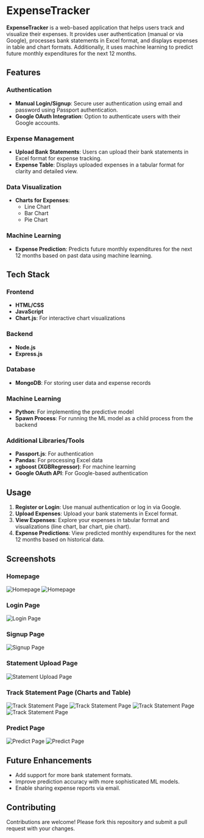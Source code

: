 # ExpenseTracker

**ExpenseTracker** is a web-based application that helps users track and visualize their expenses. It provides user authentication (manual or via Google), processes bank statements in Excel format, and displays expenses in table and chart formats. Additionally, it uses machine learning to predict future monthly expenditures for the next 12 months.

## Features

### Authentication
- **Manual Login/Signup**: Secure user authentication using email and password using Passport authentication.
- **Google OAuth Integration**: Option to authenticate users with their Google accounts.

### Expense Management
- **Upload Bank Statements**: Users can upload their bank statements in Excel format for expense tracking.
- **Expense Table**: Displays uploaded expenses in a tabular format for clarity and detailed view.

### Data Visualization
- **Charts for Expenses**:
  - Line Chart
  - Bar Chart
  - Pie Chart

### Machine Learning
- **Expense Prediction**: Predicts future monthly expenditures for the next 12 months based on past data using machine learning.

## Tech Stack

### Frontend
- **HTML/CSS**
- **JavaScript**
- **Chart.js**: For interactive chart visualizations

### Backend
- **Node.js**
- **Express.js**

### Database
- **MongoDB**: For storing user data and expense records

### Machine Learning
- **Python**: For implementing the predictive model
- **Spawn Process**: For running the ML model as a child process from the backend

### Additional Libraries/Tools
- **Passport.js**: For authentication
- **Pandas**: For processing Excel data
- **xgboost (XGBRegressor)**: For machine learning
- **Google OAuth API**: For Google-based authentication

## Usage

1. **Register or Login**: Use manual authentication or log in via Google.
2. **Upload Expenses**: Upload your bank statements in Excel format.
3. **View Expenses**: Explore your expenses in tabular format and visualizations (line chart, bar chart, pie chart).
4. **Expense Predictions**: View predicted monthly expenditures for the next 12 months based on historical data.

## Screenshots

### Homepage
![Homepage](images/homepage1.png)
![Homepage](images/homepage2.png)

### Login Page
![Login Page](images/login%20page.png)

### Signup Page
![Signup Page](images/signup%20page.png)

### Statement Upload Page
![Statement Upload Page](images/statement%20upload.png)

### Track Statement Page (Charts and Table)
![Track Statement Page](images/track%20statement(Bar%20chart).png)
![Track Statement Page](images/track%20statement(Line%20chart).png)
![Track Statement Page](images/track%20statement(Pie%20chart).png)
![Track Statement Page](images/track%20statement(Table).png)

### Predict Page
![Predict Page](images/prediction%20page(charts).png)
![Predict Page](images/prediction%20page(table).png)

## Future Enhancements
- Add support for more bank statement formats.
- Improve prediction accuracy with more sophisticated ML models.
- Enable sharing expense reports via email.

## Contributing
Contributions are welcome! Please fork this repository and submit a pull request with your changes.
